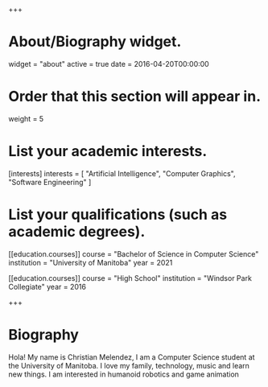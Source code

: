 +++
# About/Biography widget.
widget = "about"
active = true
date = 2016-04-20T00:00:00

# Order that this section will appear in.
weight = 5

# List your academic interests.
[interests]
  interests = [
    "Artificial Intelligence",
    "Computer Graphics",
    "Software Engineering"
  ]

# List your qualifications (such as academic degrees).

[[education.courses]]
  course = "Bachelor of Science in Computer Science"
  institution = "University of Manitoba"
  year = 2021

[[education.courses]]
  course = "High School"
  institution = "Windsor Park Collegiate"
  year = 2016

+++

# Biography

Hola! My name is Christian Melendez, I am a Computer Science student at the University of Manitoba. I love my family, technology, music and learn new things. I am interested in humanoid robotics and game animation
